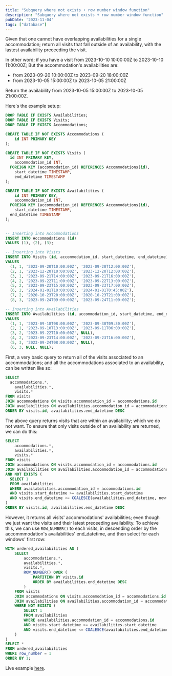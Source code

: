 ```yaml
---
title: "Subquery where not exists + row number window function"
description: "Subquery where not exists + row number window function"
pubDate: '2023-11-04'
tags: ["database"]
---
```


Given that one cannot have overlapping availabilities for a single accommodation;
return all visits that fall outside of an availability, with the lastest availability preceeding the visit.

In other word; if you have a visit from 2023-10-10 10:00:00Z to 2023-10-10 11:00:00Z;
But the accommodation's availabilities are:
  - from 2023-09-20 10:00:00Z to 2023-09-20 18:00:00Z
  - from 2023-10-05 15:00:00Z to 2023-10-05 21:00:00Z

Return the availability from 2023-10-05 15:00:00Z to 2023-10-05 21:00:00Z.

Here's the example setup:
```sql
DROP TABLE IF EXISTS Availabilities;
DROP TABLE IF EXISTS Visits;
DROP TABLE IF EXISTS Accommodations;

CREATE TABLE IF NOT EXISTS Accommodations (
	id INT PRIMARY KEY
);

CREATE TABLE IF NOT EXISTS Visits (
  id INT PRIMARY KEY,
	accommodation_id INT,
  FOREIGN KEY (accommodation_id) REFERENCES Accommodations(id),
	start_datetime TIMESTAMP, 
	end_datetime TIMESTAMP
);

CREATE TABLE IF NOT EXISTS Availabilities (
	id INT PRIMARY KEY,
	accommodation_id INT,
  FOREIGN KEY (accommodation_id) REFERENCES Accommodations(id),
	start_datetime TIMESTAMP,
  end_datetime TIMESTAMP
);
 

-- Inserting into Accommodations
INSERT INTO Accommodations (id)
VALUES (1), (2), (3);

-- Inserting into Visits
INSERT INTO Visits (id, accommodation_id, start_datetime, end_datetime)
VALUES 
  (1, 1, '2023-09-20T10:00:00Z', '2023-09-20T12:00:00Z'),
  (2, 1, '2023-12-20T10:00:00Z', '2023-12-20T12:00:00Z'),
  (3, 1, '2023-09-21T14:00:00Z', '2023-09-21T16:00:00Z'),
  (4, 2, '2023-09-22T11:00:00Z', '2023-09-22T13:00:00Z'),
  (5, 2, '2023-09-23T15:00:00Z', '2023-09-23T17:00:00Z'),
  (6, 2, '2024-01-01T10:00:00Z', '2024-01-01T0:45:00Z'),
  (7, 2, '2020-10-23T20:00:00Z', '2020-10-23T21:00:00Z'),
  (8, 3, '2023-09-24T09:00:00Z', '2023-09-24T11:00:00Z');

-- Inserting into Availabilities
INSERT INTO Availabilities (id, accommodation_id, start_datetime, end_datetime)
VALUES
  (1, 1, '2023-09-18T08:00:00Z', '2023-09-30T09:30:00Z'),
  (2, 1, '2023-09-10T13:00:00Z', '2023-09-11T06:00:00Z'),
  (3, 2, '2023-09-22T10:00:00Z', NULL),
  (4, 2, '2023-09-23T14:00:00Z', '2023-09-23T16:00:00Z'),
  (5, 3, '2023-09-24T08:00:00Z', NULL),
  (6, 3, NULL, NULL);
```

First, a very basic query to return all of the visits associated to an accommodations; and all the accommodations associated to an availability, can be written like so:

```sql
SELECT
  accommodations.*, 
	availabilities.*, 
	visits.*
FROM visits
JOIN accommodations ON visits.accommodation_id = accommodations.id 
JOIN availabilities ON availabilities.accommodation_id = accommodations.id
ORDER BY visits.id, availabilities.end_datetime DESC
```

The above query returns visits that are within an availability; which we do not want.
To ensure that only visits outside of an availability are returned, we can do this:

```sql
SELECT
	accommodations.*, 
	availabilities.*, 
	visits.*
FROM visits
JOIN accommodations ON visits.accommodation_id = accommodations.id 
JOIN availabilities ON availabilities.accommodation_id = accommodations.id
AND NOT EXISTS (
  SELECT 1
  FROM availabilities
  WHERE availabilities.accommodation_id = accommodations.id
  AND visits.start_datetime >= availabilities.start_datetime
  AND visits.end_datetime <= COALESCE(availabilities.end_datetime, now())
)
ORDER BY visits.id, availabilities.end_datetime DESC
```

However, it returns all visits' accommodations' availabilities; even though we just want the visits and their latest preceeding availability.
To achieve this, we can use `ROW_NUMBER()` to each visits, in descending order by the accommmodation's availabilities' end_datetime, and then select for each windows' first row:

```sql
WITH ordered_availabilities AS (
	SELECT
		accommodations.*,
		availabilities.*,
		visits.*,
		ROW_NUMBER() OVER (
			PARTITION BY visits.id
			ORDER BY availabilities.end_datetime DESC
		)
	FROM visits
	JOIN accommodations ON visits.accommodation_id = accommodations.id 
	JOIN availabilities ON availabilities.accommodation_id = accommodations.id
	WHERE NOT EXISTS (
		SELECT 1
		FROM availabilities
		WHERE availabilities.accommodation_id = accommodations.id
		AND visits.start_datetime >= availabilities.start_datetime 
		AND visits.end_datetime <= COALESCE(availabilities.end_datetime, now())
	)
)
SELECT *
FROM ordered_availabilities
WHERE row_number = 1
ORDER BY 1;
```

Live example <a href="https://www.db-fiddle.com/f/bj9RrN7Cr6Y7Q15B3p27hU/0" target="_blank">here</a>.
